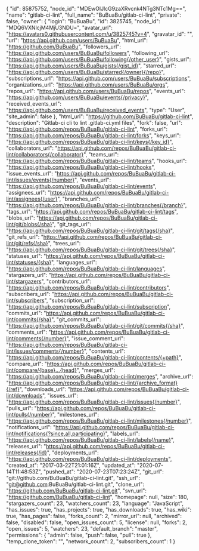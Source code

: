 {
  "id": 85875752,
  "node_id": "MDEwOlJlcG9zaXRvcnk4NTg3NTc1Mg==",
  "name": "gitlab-ci-lint",
  "full_name": "BuBuaBu/gitlab-ci-lint",
  "private": false,
  "owner": {
    "login": "BuBuaBu",
    "id": 3825745,
    "node_id": "MDQ6VXNlcjM4MjU3NDU=",
    "avatar_url": "https://avatars0.githubusercontent.com/u/3825745?v=4",
    "gravatar_id": "",
    "url": "https://api.github.com/users/BuBuaBu",
    "html_url": "https://github.com/BuBuaBu",
    "followers_url": "https://api.github.com/users/BuBuaBu/followers",
    "following_url": "https://api.github.com/users/BuBuaBu/following{/other_user}",
    "gists_url": "https://api.github.com/users/BuBuaBu/gists{/gist_id}",
    "starred_url": "https://api.github.com/users/BuBuaBu/starred{/owner}{/repo}",
    "subscriptions_url": "https://api.github.com/users/BuBuaBu/subscriptions",
    "organizations_url": "https://api.github.com/users/BuBuaBu/orgs",
    "repos_url": "https://api.github.com/users/BuBuaBu/repos",
    "events_url": "https://api.github.com/users/BuBuaBu/events{/privacy}",
    "received_events_url": "https://api.github.com/users/BuBuaBu/received_events",
    "type": "User",
    "site_admin": false
  },
  "html_url": "https://github.com/BuBuaBu/gitlab-ci-lint",
  "description": "Gitlab-ci cli to lint .gitlab-ci.yml files",
  "fork": false,
  "url": "https://api.github.com/repos/BuBuaBu/gitlab-ci-lint",
  "forks_url": "https://api.github.com/repos/BuBuaBu/gitlab-ci-lint/forks",
  "keys_url": "https://api.github.com/repos/BuBuaBu/gitlab-ci-lint/keys{/key_id}",
  "collaborators_url": "https://api.github.com/repos/BuBuaBu/gitlab-ci-lint/collaborators{/collaborator}",
  "teams_url": "https://api.github.com/repos/BuBuaBu/gitlab-ci-lint/teams",
  "hooks_url": "https://api.github.com/repos/BuBuaBu/gitlab-ci-lint/hooks",
  "issue_events_url": "https://api.github.com/repos/BuBuaBu/gitlab-ci-lint/issues/events{/number}",
  "events_url": "https://api.github.com/repos/BuBuaBu/gitlab-ci-lint/events",
  "assignees_url": "https://api.github.com/repos/BuBuaBu/gitlab-ci-lint/assignees{/user}",
  "branches_url": "https://api.github.com/repos/BuBuaBu/gitlab-ci-lint/branches{/branch}",
  "tags_url": "https://api.github.com/repos/BuBuaBu/gitlab-ci-lint/tags",
  "blobs_url": "https://api.github.com/repos/BuBuaBu/gitlab-ci-lint/git/blobs{/sha}",
  "git_tags_url": "https://api.github.com/repos/BuBuaBu/gitlab-ci-lint/git/tags{/sha}",
  "git_refs_url": "https://api.github.com/repos/BuBuaBu/gitlab-ci-lint/git/refs{/sha}",
  "trees_url": "https://api.github.com/repos/BuBuaBu/gitlab-ci-lint/git/trees{/sha}",
  "statuses_url": "https://api.github.com/repos/BuBuaBu/gitlab-ci-lint/statuses/{sha}",
  "languages_url": "https://api.github.com/repos/BuBuaBu/gitlab-ci-lint/languages",
  "stargazers_url": "https://api.github.com/repos/BuBuaBu/gitlab-ci-lint/stargazers",
  "contributors_url": "https://api.github.com/repos/BuBuaBu/gitlab-ci-lint/contributors",
  "subscribers_url": "https://api.github.com/repos/BuBuaBu/gitlab-ci-lint/subscribers",
  "subscription_url": "https://api.github.com/repos/BuBuaBu/gitlab-ci-lint/subscription",
  "commits_url": "https://api.github.com/repos/BuBuaBu/gitlab-ci-lint/commits{/sha}",
  "git_commits_url": "https://api.github.com/repos/BuBuaBu/gitlab-ci-lint/git/commits{/sha}",
  "comments_url": "https://api.github.com/repos/BuBuaBu/gitlab-ci-lint/comments{/number}",
  "issue_comment_url": "https://api.github.com/repos/BuBuaBu/gitlab-ci-lint/issues/comments{/number}",
  "contents_url": "https://api.github.com/repos/BuBuaBu/gitlab-ci-lint/contents/{+path}",
  "compare_url": "https://api.github.com/repos/BuBuaBu/gitlab-ci-lint/compare/{base}...{head}",
  "merges_url": "https://api.github.com/repos/BuBuaBu/gitlab-ci-lint/merges",
  "archive_url": "https://api.github.com/repos/BuBuaBu/gitlab-ci-lint/{archive_format}{/ref}",
  "downloads_url": "https://api.github.com/repos/BuBuaBu/gitlab-ci-lint/downloads",
  "issues_url": "https://api.github.com/repos/BuBuaBu/gitlab-ci-lint/issues{/number}",
  "pulls_url": "https://api.github.com/repos/BuBuaBu/gitlab-ci-lint/pulls{/number}",
  "milestones_url": "https://api.github.com/repos/BuBuaBu/gitlab-ci-lint/milestones{/number}",
  "notifications_url": "https://api.github.com/repos/BuBuaBu/gitlab-ci-lint/notifications{?since,all,participating}",
  "labels_url": "https://api.github.com/repos/BuBuaBu/gitlab-ci-lint/labels{/name}",
  "releases_url": "https://api.github.com/repos/BuBuaBu/gitlab-ci-lint/releases{/id}",
  "deployments_url": "https://api.github.com/repos/BuBuaBu/gitlab-ci-lint/deployments",
  "created_at": "2017-03-22T21:01:16Z",
  "updated_at": "2020-07-14T11:48:53Z",
  "pushed_at": "2020-07-23T07:23:24Z",
  "git_url": "git://github.com/BuBuaBu/gitlab-ci-lint.git",
  "ssh_url": "git@github.com:BuBuaBu/gitlab-ci-lint.git",
  "clone_url": "https://github.com/BuBuaBu/gitlab-ci-lint.git",
  "svn_url": "https://github.com/BuBuaBu/gitlab-ci-lint",
  "homepage": null,
  "size": 180,
  "stargazers_count": 23,
  "watchers_count": 23,
  "language": "JavaScript",
  "has_issues": true,
  "has_projects": true,
  "has_downloads": true,
  "has_wiki": true,
  "has_pages": false,
  "forks_count": 2,
  "mirror_url": null,
  "archived": false,
  "disabled": false,
  "open_issues_count": 5,
  "license": null,
  "forks": 2,
  "open_issues": 5,
  "watchers": 23,
  "default_branch": "master",
  "permissions": {
    "admin": false,
    "push": false,
    "pull": true
  },
  "temp_clone_token": "",
  "network_count": 2,
  "subscribers_count": 1
}
